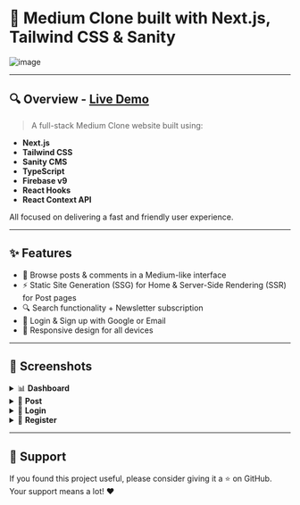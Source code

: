 # 📰 Medium Clone built with Next.js, Tailwind CSS & Sanity

![image](https://github.com/user-attachments/assets/70cb703d-e082-4fa2-ab41-b41bc43b4db8)

---

## 🔍 Overview - [Live Demo](#)
> A full-stack Medium Clone website built using:
- **Next.js**
- **Tailwind CSS**
- **Sanity CMS**
- **TypeScript**
- **Firebase v9**
- **React Hooks**
- **React Context API**

All focused on delivering a fast and friendly user experience.

---

## ✨ Features
- 📰 Browse posts & comments in a Medium-like interface  
- ⚡ Static Site Generation (SSG) for Home & Server-Side Rendering (SSR) for Post pages  
- 🔍 Search functionality + Newsletter subscription  
- 🔐 Login & Sign up with Google or Email  
- 📱 Responsive design for all devices

---

## 📸 Screenshots

<details>
<summary>📊 <strong>Dashboard</strong></summary>

![Dashboard 1](https://github.com/user-attachments/assets/99431701-84c1-47e9-b7fc-64f16045de9e)  
![Dashboard 2](https://github.com/user-attachments/assets/bdb040ca-c581-48d0-a694-f9b41d815497)

</details>

<details>
<summary>📝 <strong>Post</strong></summary>

![Post 1](https://github.com/user-attachments/assets/178165fd-98e3-47b2-b04d-24cf3b329fa8)  
![Post 2](https://github.com/user-attachments/assets/e16c0431-910e-4f6e-a669-eed5251f11ea)

</details>

<details>
<summary>🔐 <strong>Login</strong></summary>

![Login 1](https://github.com/user-attachments/assets/7f6d7096-6902-4e87-97d9-c43ff776af56)  
![Login 2](https://github.com/user-attachments/assets/cfd711dd-8b68-4570-9c50-bce0370b2b2f)

</details>

<details>
<summary>📝 <strong>Register</strong></summary>

![Register](https://github.com/user-attachments/assets/d247e8fa-6767-4901-8ca3-b442f4a81c2c)

</details>

---

## 💖 Support

If you found this project useful, please consider giving it a ⭐ on GitHub.  
Your support means a lot! ❤️

